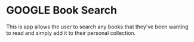 # GOOGLE Book Search

This is app allows the user to search any books that they've been wanting to read and simply add it to their personal collection.
